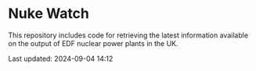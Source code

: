 # Nuke Watch

This repository includes code for retrieving the latest information available on the output of EDF nuclear power plants in the UK.

Last updated: 2024-09-04 14:12